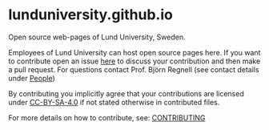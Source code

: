 # lunduniversity.github.io

Open source web-pages of Lund University, Sweden.

Employees of Lund University can host open source pages here. If you want to contribute open an issue [here](https://github.com/lunduniversity/lunduniversity.github.io/issues) to discuss your contribution and then make a pull request. For questions contact Prof. Björn Regnell (see contact details under [People](https://lunduniversity.github.io/#people))

By contributing you implicitly agree that your contributions are licensed under [CC-BY-SA-4.0](https://creativecommons.org/licenses/by-sa/4.0/legalcode.txt) if not stated otherwise in contributed files. 

For more details on how to contribute, see: [CONTRIBUTING](https://lunduniversity.github.io/CONTRIBUTING)